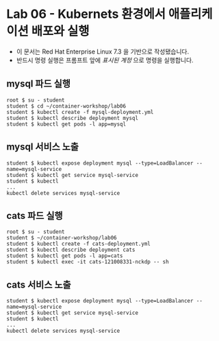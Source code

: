 Lab 06 - Kubernets 환경에서 애플리케이션 배포와 실행
===

* 이 문서는 Red Hat Enterprise Linux 7.3 을 기반으로 작성됐습니다.
* 반드시 명령 실행은 프롬프트 앞에 *표시된 계정* 으로 명령을 실행합니다.  

## mysql 파드 실행

```
root $ su - student
student $ cd ~/container-workshop/lab06
student $ kubectl create -f mysql-deployment.yml 
student $ kubectl describe deployment mysql
student $ kubectl get pods -l app=mysql
```

## mysql 서비스 노출

```
student $ kubectl expose deployment mysql --type=LoadBalancer --name=mysql-service
student $ kubectl get service mysql-service
student $ kubectl 
...
kubectl delete services mysql-service

```

## cats 파드 실행

```
root $ su - student
student $ ~/container-workshop/lab06
student $ kubectl create -f cats-deployment.yml 
student $ kubectl describe deployment cats
student $ kubectl get pods -l app=cats
student $ kubectl exec -it cats-121008331-nckdp -- sh
```
## cats 서비스 노출

```
student $ kubectl expose deployment mysql --type=LoadBalancer --name=mysql-service
student $ kubectl get service mysql-service
student $ kubectl 
...
kubectl delete services mysql-service
